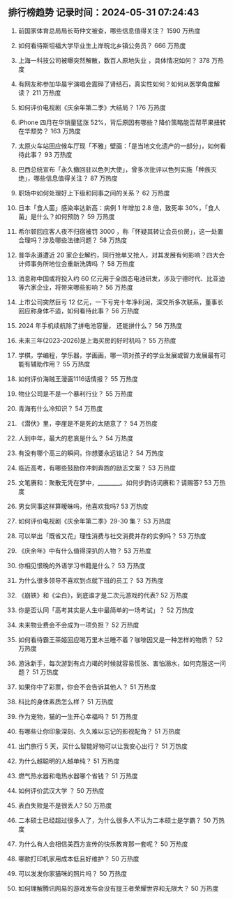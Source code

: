 
## 排行榜趋势 记录时间：2024-05-31 07:24:43
  
  1. 前国家体育总局局长苟仲文被查，哪些信息值得关注？ 1590 万热度
    
  2. 如何看待斯坦福大学毕业生上岸皖北乡镇公务员？ 666 万热度
    
  3. 上海一科技公司被曝突然解散，数百人原地失业 ，具体情况如何？ 378 万热度
    
  4. 有网友称参加华晨宇演唱会震碎了肾结石，真实性如何？如何从医学角度解读？ 211 万热度
    
  5. 如何评价电视剧《庆余年第二季》大结局？ 176 万热度
    
  6. iPhone 四月在华销量猛涨 52%，背后原因有哪些？降价策略能否帮苹果扭转在华颓势？ 163 万热度
    
  7. 太原火车站回应候车厅现「不雅」壁画：「是当地文化遗产的一部分」，如何看待此事？ 93 万热度
    
  8. 巴西总统宣布「永久撤回驻以色列大使」，曾多次批评以色列实施「种族灭绝」，哪些信息值得关注？ 87 万热度
    
  9. 职场中如何处理好上下级和同事之间的关系？ 62 万热度
    
  10. 日本「食人菌」感染率达新高：病例 1 年增加 2.8 倍，致死率 30%，「食人菌」是什么？如何预防？ 59 万热度
    
  11. 希尔顿回应客人夜不归宿被罚 3000 ，称「怀疑其转让会员价房」，这一处置合理吗？涉及哪些法律问题？ 58 万热度
    
  12. 普华永道遭近 20 家企业解约，同行抢单又抢人，对其发展有何影响？四大会计师事务所地位会重新洗牌吗 ？ 58 万热度
    
  13. 消息称中国或将投入约 60 亿元用于全固态电池研发，涉及宁德时代、比亚迪等六家企业，将带来哪些影响？ 56 万热度
    
  14. 上市公司突然巨亏 12 亿元，一下亏完十年净利润，深交所多次联系，董事长回应称身体不适，如何看待此事？ 56 万热度
    
  15. 2024 年手机续航除了拼电池容量， 还能拼什么？ 56 万热度
    
  16. 未来三年(2023-2026)是上海买房的好时机吗？ 55 万热度
    
  17. 学棋，学编程，学乐器，学画画，哪一项对孩子的学业发展或智力发展最有可能有辅助作用？ 55 万热度
    
  18. 如何评价海贼王漫画1116话情报？ 55 万热度
    
  19. 物业公司是不是一个暴利行业？ 55 万热度
    
  20. 青海有什么冷知识？ 54 万热度
    
  21. 《潜伏》里，李崖是不是死的太随意了？ 54 万热度
    
  22. 人到中年，最大的悲哀是什么？ 54 万热度
    
  23. 有没有哪个高三的瞬间，你想要永远铭记？ 54 万热度
    
  24. 临近高考，有哪些鼓励你冲刺奔跑的励志文案？ 53 万热度
    
  25. 文笔赓和：聚散无凭在梦中，________。如何步韵诗词赓和？请赐答? 53 万热度
    
  26. 男女同事这样算暧昧吗，他喜欢我吗? 53 万热度
    
  27. 如何评价电视剧《庆余年第二季》29-30 集？ 53 万热度
    
  28. 可以举出「既省又花」理性消费与社交消费并存的实例吗？ 53 万热度
    
  29. 《庆余年》中有什么值得深扒的人物？ 53 万热度
    
  30. 你相见恨晚的外语学习书籍是什么？ 53 万热度
    
  31. 为什么很多领导不喜欢到点就下班的员工？ 53 万热度
    
  32. 《崩铁》和《尘白》，到底谁才是二次元游戏的代表? 52 万热度
    
  33. 你是否认同「高考其实是人生中最简单的一场考试」？ 52 万热度
    
  34. 未来物业费会不会成为一项负担？ 52 万热度
    
  35. 如何看待霸王茶姬回应喝万里木兰睡不着？咖啡因又是一种怎样的物质？ 52 万热度
    
  36. 游泳新手，每次游到有点力竭的时候就容易慌张、害怕溺水，如何克服这一问题？ 51 万热度
    
  37. 如果你中了彩票，你会不会告诉其他人？ 51 万热度
    
  38. 科比的身体素质怎么样？ 51 万热度
    
  39. 作为宠物，猫的一生开心幸福吗？ 51 万热度
    
  40. 有哪些让你印象深刻、久久难以忘记的影视配角？ 51 万热度
    
  41. 出门旅行 5 天，买什么智能好物可以让我安心出行？ 51 万热度
    
  42. 为什么越聪明的人越单纯？ 51 万热度
    
  43. 燃气热水器和电热水器哪个省钱？ 51 万热度
    
  44. 如何评价武汉大学 ？ 50 万热度
    
  45. 表白失败是不是很丢人? 50 万热度
    
  46. 二本硕士已经超过很多人了，为什么很多人不认为二本硕士是学霸？ 50 万热度
    
  47. 为什么有人会相信美西方宣传的快乐教育那一套呢？ 50 万热度
    
  48. 哪款打印机家用成本低且好维护？ 50 万热度
    
  49. 可以发发你家猫咪的照片吗？ 50 万热度
    
  50. 如何理解腾讯网易的游戏发布会没有提王者荣耀世界和无限大？ 50 万热度
    